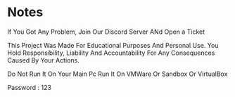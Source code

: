 # Notes

If You Got Any Problem, Join Our Discord Server ANd Open a Ticket

This Project Was Made For Educational Purposes And Personal Use. You Hold Responsibility, Liability And Accountability For Any Consequences Caused By Your Actions.

Do Not Run It On Your Main Pc Run It On VMWare Or Sandbox Or VirtualBox

Password : 123
